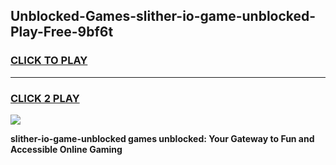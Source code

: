 
## Unblocked-Games-slither-io-game-unblocked-Play-Free-9bf6t
<h3>
<a href="https://premium76.site?title=slither-io-game-unblocked&ref=24M">CLICK TO PLAY</a></h3>
<hr>

<h3>
<a href="https://premium76.site?title=slither-io-game-unblocked&ref=24M">CLICK 2 PLAY</a>
  
</h3>

<a href="https://premium76.site?title=slither-io-game-unblocked&ref=24M"><img src="https://clearcache.store/games.png"></a>


**slither-io-game-unblocked games unblocked: Your Gateway to Fun and Accessible Online Gaming**
